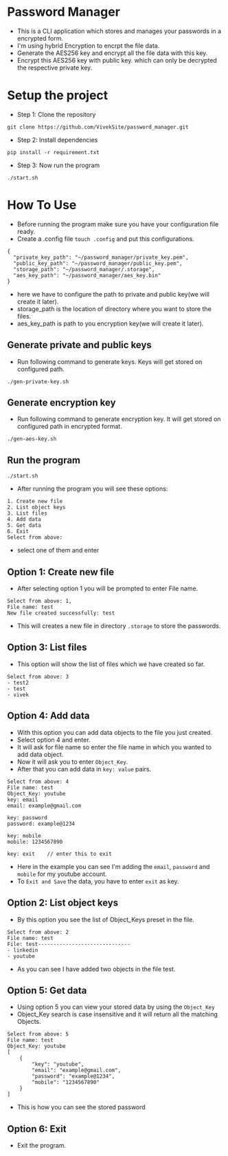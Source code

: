 # Password Manager
- This is a CLI application which stores and manages your passwords in a encrypted form.
- I'm using hybrid Encryption to encrpt the file data.
- Generate the AES256 key and encrypt all the file data with this key.
- Encrypt this AES256 key with public key. which can only be decrypted the respective private key.

# Setup the project
- Step 1: Clone the repository
```
git clone https://github.com/VivekSite/password_manager.git
```
- Step 2: Install dependencies
```
pip install -r requirement.txt
```
- Step 3: Now run the program
```
./start.sh
```

# How To Use
- Before running the program make sure you have your configuration file ready.
- Create a .config file `touch .config` and put this configurations.
```
{
  "private_key_path": "~/password_manager/private_key.pem",
  "public_key_path": "~/password_manager/public_key.pem",
  "storage_path": "~/password_manager/.storage",
  "aes_key_path": "~/password_manager/aes_key.bin"
}
```
- here we have to configure the path to private and public key(we will create it later).
- storage_path is the location of directory where you want to store the files.
- aes_key_path is path to you encryption key(we will create it later).

## Generate private and public keys
- Run following command to generate keys. Keys will get stored on configured path.
```
./gen-private-key.sh
```

## Generate encryption key
- Run following command to generate encryption key. It will get stored on configured path in encrypted format.
```
./gen-aes-key.sh
```

## Run the program 
```
./start.sh
```
- After running the program you will see these options:
```
1. Create new file
2. List object keys
3. List files
4. Add data
5. Get data
6. Exit
Select from above:
```
- select one of them and enter
## Option 1: Create new file
- After selecting option 1 you will be prompted to enter File name.
```
Select from above: 1,
File name: test
New file created successfully: test
```
- This will creates a new file in directory `.storage` to store the passwords.

## Option 3: List files
- This option will show the list of files which we have created so far.
```
Select from above: 3
- test2
- test
- vivek
```

## Option 4: Add data
- With this option you can add data objects to the file you just created.
- Select option 4 and enter.
- It will ask for file name so enter the file name in which you wanted to add data object.
- Now it will ask you to enter `Object_Key`.
- After that you can add data in `key: value` pairs.
```
Select from above: 4
File name: test
Object_Key: youtube
key: email
email: example@gmail.com

key: password
password: example@1234

key: mobile
mobile: 1234567890       

key: exit    // enter this to exit
```
- Here in the example you can see I'm adding the `email`, `password` and `mobile` for my youtube account.
- To `Exit and Save` the data, you have to enter `exit` as key.

## Option 2: List object keys
- By this option you see the list of Object_Keys preset in the file.
```
Select from above: 2
File name: test                                                                     
File: test------------------------------                                            
- linkedin
- youtube
```
- As you can see I have added two objects in the file test.



## Option 5: Get data
- Using option 5 you can view your stored data by using the `Object_Key`
- Object_Key search is case insensitive and it will return all the matching Objects.
```
Select from above: 5
File name: test
Object_Key: youtube
[
    {
        "key": "youtube",
        "email": "example@gmail.com",
        "password": "example@1234",
        "mobile": "1234567890"
    }
]

```
- This is how you can see the stored password

## Option 6: Exit
- Exit the program.